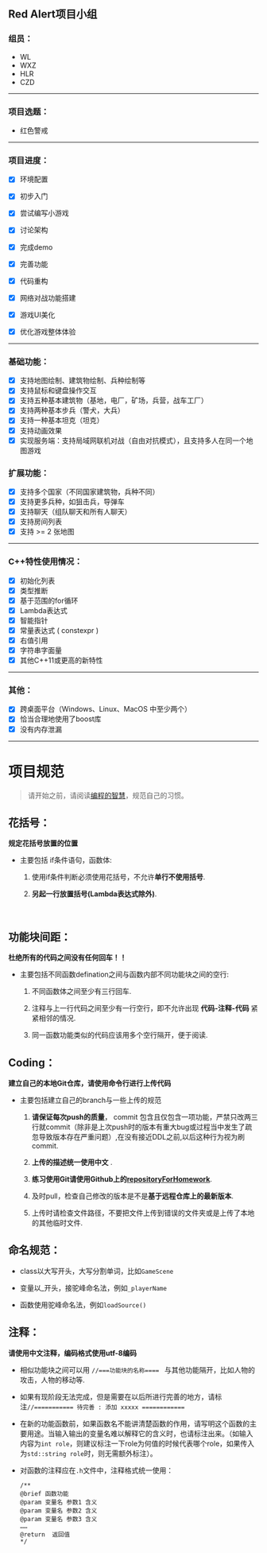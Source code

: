 ## Red Alert项目小组


### 组员：

- WL
- WXZ
- HLR
- CZD

-----------

### 项目选题：

- 红色警戒

---

### 项目进度：

- [x] 环境配置
- [x] 初步入门
- [x] 尝试编写小游戏
- [x] 讨论架构
- [x] 完成demo
- [x] 完善功能
- [x] 代码重构
- [x] 网络对战功能搭建
- [x] 游戏UI美化
- [x] 优化游戏整体体验


---
### 基础功能：
- [x] 支持地图绘制、建筑物绘制、兵种绘制等
- [x] 支持鼠标和键盘操作交互
- [x] 支持五种基本建筑物（基地，电厂，矿场，兵营，战车工厂）
- [x] 支持两种基本步兵（警犬，大兵）
- [x] 支持一种基本坦克（坦克）
- [x] 支持动画效果
- [x] 实现服务端：支持局域网联机对战（自由对抗模式），且支持多人在同一个地图游戏

### 扩展功能：
- [x] 支持多个国家（不同国家建筑物，兵种不同）
- [x] 支持更多兵种，如狙击兵，导弹车
- [x] 支持聊天（组队聊天和所有人聊天）
- [x] 支持房间列表
- [x] 支持 >= 2 张地图

---
### C++特性使用情况：
- [x] 初始化列表
- [x] 类型推断
- [x] 基于范围的for循环
- [x] Lambda表达式
- [x] 智能指针
- [x] 常量表达式 ( constexpr )
- [x] 右值引用
- [x] 字符串字面量
- [x] 其他C++11或更高的新特性

---

### 其他：
- [x] 跨桌面平台（Windows、Linux、MacOS 中至少两个）
- [x] 恰当合理地使用了boost库
- [x] 没有内存泄漏

---
# 项目规范
>  请开始之前，请阅读[编程的智慧](http://www.yinwang.org/blog-cn/2015/11/21/programming-philosophy)，规范自己的习惯。

## 花括号：

**规定花括号放置的位置**

- 主要包括 if条件语句，函数体:  
  1. 使用if条件判断必须使用花括号，不允许**单行不使用括号**.

  2. **另起一行放置括号(Lambda表达式除外)**.

     ​

## 功能块间距：

**杜绝所有的代码之间没有任何回车！！**

- 主要包括不同函数defination之间与函数内部不同功能块之间的空行:  
  1. 不同函数体之间至少有三行回车.

  2. 注释与上一行代码之间至少有一行空行，即不允许出现 **代码-注释-代码** 紧紧相邻的情况.

  3. 同一函数功能类似的代码应该用多个空行隔开，便于阅读.  ​

## Coding：
**建立自己的本地Git仓库，请使用命令行进行上传代码**  

- 主要包括建立自己的branch与一些上传的规范

  1.  **请保证每次push的质量**， commit 包含且仅包含一项功能，严禁只改两三行就commit（除非是上次push时的版本有重大bug或过程当中发生了疏忽导致版本存在严重问题）,在没有接近DDL之前,以后这种行为视为刷commit.

  2. **上传的描述统一使用中文** .

  3. **练习使用Git请使用Github上的[repositoryForHomework](https://github.com/2018-final-project-team/repositoryForHomework)**.

  4. 及时pull，检查自己修改的版本是不是**基于远程仓库上的最新版本**.

  5. 上传时请检查文件路径，不要把文件上传到错误的文件夹或是上传了本地的其他临时文件.

    
## 命名规范：

- class以大写开头，大写分割单词，比如`GameScene`

- 变量以_开头，接驼峰命名法，例如`_playerName`

- 函数使用驼峰命名法，例如`loadSource()`​

## 注释：
**请使用中文注释，编码格式使用utf-8编码**  

- 相似功能块之间可以用 `//===功能块的名称==== ` 与其他功能隔开，比如人物的攻击，人物的移动等.
- 如果有现阶段无法完成，但是需要在以后所进行完善的地方，请标注`//=========== 待完善 : 添加 xxxxx ============`
- 在新的功能函数前，如果函数名不能讲清楚函数的作用，请写明这个函数的主要用途。当输入输出的变量名难以解释它的含义时，也请标注出来。（如输入内容为`int role`，则建议标注一下role为何值的时候代表哪个role，如果传入为`std::string role`时，则无需额外标注）。
- 对函数的注释应在`.h`文件中，注释格式统一使用：

	`/**` <br>
	`@brief 函数功能` <br>
    `@param 变量名 参数1 含义` <br>
    `@param 变量名 参数2 含义` <br>
    `@param 变量名 参数3 含义` <br>
    `……` <br>
    `@return  返回值` <br>
    `*/`

	



